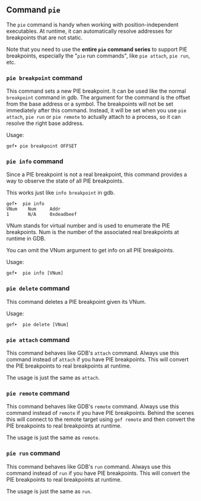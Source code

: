 ## Command `pie`

The `pie` command is handy when working with position-independent executables. At runtime, it can
automatically resolve addresses for breakpoints that are not static.

Note that you need to use the **entire `pie` command series** to support PIE breakpoints, especially
the "`pie` run commands", like `pie attach`, `pie run`, etc.

### `pie breakpoint` command

This command sets a new PIE breakpoint. It can be used like the normal `breakpoint` command in gdb.
The argument for the command is the offset from the base address or a symbol. The breakpoints will
not be set immediately after this command. Instead, it will be set when you use `pie attach`, `pie
run` or `pie remote` to actually attach to a process, so it can resolve the right base address.

Usage:

```text
gef➤ pie breakpoint OFFSET
```

### `pie info` command

Since a PIE breakpoint is not a real breakpoint, this command provides a way to observe the state of
all PIE breakpoints.

This works just like `info breakpoint` in gdb.

```text
gef➤  pie info
VNum    Num     Addr
1       N/A     0xdeadbeef
```

VNum stands for virtual number and is used to enumerate the PIE breakpoints. Num is the number of
the associated real breakpoints at runtime in GDB.

You can omit the VNum argument to get info on all PIE breakpoints.

Usage:

```text
gef➤  pie info [VNum]

```

### `pie delete` command

This command deletes a PIE breakpoint given its VNum.

Usage:

```text
gef➤  pie delete [VNum]
```

### `pie attach` command

This command behaves like GDB's `attach` command. Always use this command instead of `attach` if you
have PIE breakpoints. This will convert the PIE breakpoints to real breakpoints at runtime.

The usage is just the same as `attach`.

### `pie remote` command

This command behaves like GDB's `remote` command. Always use this command instead of `remote` if you
have PIE breakpoints. Behind the scenes this will connect to the remote target using `gef remote`
and then convert the PIE breakpoints to real breakpoints at runtime.

The usage is just the same as `remote`.

### `pie run` command

This command behaves like GDB's `run` command. Always use this command instead of `run` if you have
PIE breakpoints. This will convert the PIE breakpoints to real breakpoints at runtime.

The usage is just the same as `run`.
